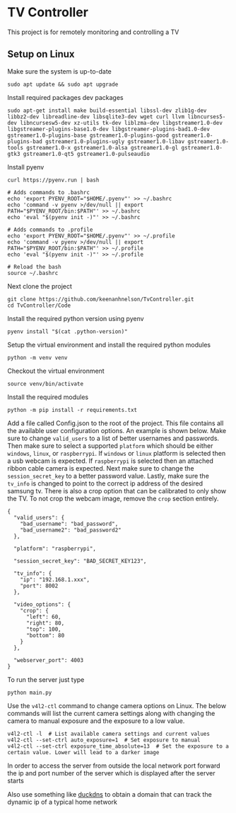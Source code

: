 # TV Controller

This project is for remotely monitoring and controlling a TV

## Setup on Linux

Make sure the system is up-to-date

```
sudo apt update && sudo apt upgrade
```

 Install required packages dev packages

```
sudo apt-get install make build-essential libssl-dev zlib1g-dev libbz2-dev libreadline-dev libsqlite3-dev wget curl llvm libncurses5-dev libncursesw5-dev xz-utils tk-dev liblzma-dev libgstreamer1.0-dev libgstreamer-plugins-base1.0-dev libgstreamer-plugins-bad1.0-dev gstreamer1.0-plugins-base gstreamer1.0-plugins-good gstreamer1.0-plugins-bad gstreamer1.0-plugins-ugly gstreamer1.0-libav gstreamer1.0-tools gstreamer1.0-x gstreamer1.0-alsa gstreamer1.0-gl gstreamer1.0-gtk3 gstreamer1.0-qt5 gstreamer1.0-pulseaudio
```

Install pyenv

```
curl https://pyenv.run | bash

# Adds commands to .bashrc
echo 'export PYENV_ROOT="$HOME/.pyenv"' >> ~/.bashrc
echo 'command -v pyenv >/dev/null || export PATH="$PYENV_ROOT/bin:$PATH"' >> ~/.bashrc
echo 'eval "$(pyenv init -)"' >> ~/.bashrc

# Adds commands to .profile
echo 'export PYENV_ROOT="$HOME/.pyenv"' >> ~/.profile
echo 'command -v pyenv >/dev/null || export PATH="$PYENV_ROOT/bin:$PATH"' >> ~/.profile
echo 'eval "$(pyenv init -)"' >> ~/.profile

# Reload the bash
source ~/.bashrc
```

Next clone the project

```
git clone https://github.com/keenanhnelson/TvController.git
cd TvController/Code
```

Install the required python version using pyenv

```
pyenv install "$(cat .python-version)"
```

Setup the virtual environment and install the required python modules

```
python -m venv venv
```

Checkout the virtual environment

```
source venv/bin/activate
```

Install the required modules

```
python -m pip install -r requirements.txt
```

Add a file called Config.json to the root of the project. This file contains all the available user configuration options. An example is shown below. Make sure to change `valid_users` to a list of better usernames and passwords. Then make sure to select a supported `platform` which should be either `windows`, `linux`, or `raspberrypi`. If `windows` or `linux` platform is selected then a usb webcam is expected. If `raspberrypi` is selected then an attached ribbon cable camera is expected. Next make sure to change the `session_secret_key` to a better password value. Lastly, make sure the `tv_info` is changed to point to the correct ip address of the desired samsung tv. There is also a crop option that can be calibrated to only show the TV. To not crop the webcam image, remove the `crop` section entirely.

```
{
  "valid_users": {
    "bad_username": "bad_password",
    "bad_username2": "bad_password2"
  },

  "platform": "raspberrypi",

  "session_secret_key": "BAD_SECRET_KEY123",

  "tv_info": {
    "ip": "192.168.1.xxx",
    "port": 8002
  },
  
  "video_options": {
    "crop": {
      "left": 60,
      "right": 80,
      "top": 100,
      "bottom": 80
    }
  },
  
  "webserver_port": 4003
}
```

To run the server just type

```
python main.py
```

Use the `v4l2-ctl` command to change camera options on Linux. The below commands will list the current camera settings along with changing the camera to manual exposure and the exposure to a low value.

```
v4l2-ctl -l  # List available camera settings and current values
v4l2-ctl --set-ctrl auto_exposure=1  # Set exposure to manual
v4l2-ctl --set-ctrl exposure_time_absolute=13  # Set the exposure to a certain value. Lower will lead to a darker image
```

In order to access the server from outside the local network port forward the ip and port number of the server which is displayed after the server starts

Also use something like [duckdns](https://www.duckdns.org/) to obtain a domain that can track the dynamic ip of a typical home network 

